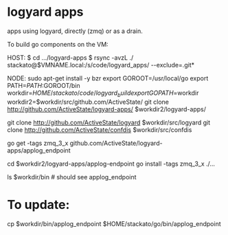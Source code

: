 # logyard apps

apps using logyard, directly (zmq) or as a drain.

To build go components on the VM:

HOST:
$ cd .../logyard-apps
$ rsync -avzL ./ stackato@$VMNAME.local:/s/code/logyard_apps/ --exclude=.git*

NODE:
sudo apt-get install -y bzr
export GOROOT=/usr/local/go
export PATH=$PATH:$GOROOT/bin
workdir=$HOME/stackato/code/logyard_build
export GOPATH=$workdir
workdir2=$workdir/src/github.com/ActiveState/
git clone http://github.com/ActiveState/logyard-apps/ $workdir2/logyard-apps/

git clone http://github.com/ActiveState/logyard $workdir/src/logyard
git clone http://github.com/ActiveState/confdis $workdir/src/confdis


go get -tags zmq_3_x github.com/ActiveState/logyard-apps/applog_endpoint

cd $workdir2/logyard-apps/applog-endpoint
go install -tags zmq_3_x ./...

ls $workdir/bin # should see applog_endpoint

# To update:

cp $workdir/bin/applog_endpoint $HOME/stackato/go/bin/applog_endpoint
